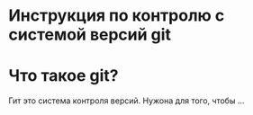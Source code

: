 # **Инструкция по контролю с системой версий git**

# Что такое git?

Гит это система контроля версий. Нужона для того, чтобы ...